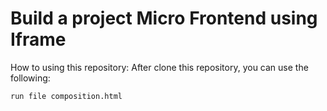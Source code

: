 # Build a project Micro Frontend using Iframe

How to using this repository:
After clone this repository, you can use the following:

```
run file composition.html
```
